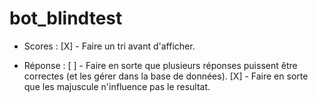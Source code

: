 # bot_blindtest


- Scores :
	[X] - Faire un tri avant d'afficher.

- Réponse :
	[ ] - Faire en sorte que plusieurs réponses puissent être correctes (et les gérer dans la base de données).
	[X] - Faire en sorte que les majuscule n'influence pas le resultat.
